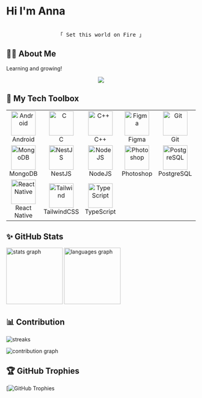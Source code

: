 
### <h1>Hi I'm Anna
<p align="center"> 
  <samp>
    <br>
    「 Set this world on Fire 」
    <br>
  </samp>
</p></h1>


## 🙋‍♂️ About Me
 Learning and growing!

 
<div align="center">
  <img src="https://profile-counter.glitch.me/annascaria3010/count.svg?"  />
</div>


## 🧰 My Tech Toolbox
<table>
  <tr> 
    <td align="center" width="96"> <img src="https://skillicons.dev/icons?i=android" width="65" height="65" alt="Android" /> <br>Android </td>
    <td align="center" width="96"> <img src="https://skillicons.dev/icons?i=c" width="65" height="65" alt="C" /> <br>C </td> 
    <td align="center" width="96"> <img src="https://techstack-generator.vercel.app/cpp-icon.svg" width="65" height="65" alt="C++" /> <br>C++ </td> 
    <td align="center" width="96"> <img src="https://skillicons.dev/icons?i=figma" width="65" height="65" alt="Figma" /> <br>Figma </td> 
    <td align="center" width="96"> <img src="https://skillicons.dev/icons?i=git" width="65" height="65" alt="Git" /> <br>Git </td>
    <td align="center" width="96"><img src="https://techstack-generator.vercel.app/github-icon.svg" width="48" height="48" alt="GitHub" /><br>Github</td> 
    <td align="center" width="96"> <img src="https://techstack-generator.vercel.app/java-icon.svg" width="65" height="65" alt="Java" /> <br>Java </td> 
    <td align="center" width="96">  <img src="https://techstack-generator.vercel.app/js-icon.svg" alt="Javascript" width="65" height="65" /> <br>JavaScript </td> 
  </tr> 
  <tr> 
    <td align="center" width="96"> <img src="https://skillicons.dev/icons?i=mongodb" width="65" height="65" alt="MongoDB" /> <br>MongoDB </td> 
    <td align="center" width="96"> <img src="https://skillicons.dev/icons?i=nestjs" width="65" height="65" alt="NestJS" /> <br>NestJS </td> 
    <td align="center" width="96"> <img src="https://skillicons.dev/icons?i=nodejs" width="65" height="65" alt="NodeJS" /> <br>NodeJS </td> 
    <td align="center" width="96"> <img src="https://skillicons.dev/icons?i=photoshop" width="65" height="65" alt="Photoshop" /> <br>Photoshop </td> 
    <td align="center" width="96"> <img src="https://skillicons.dev/icons?i=postgresql" width="65" height="65" alt="PostgreSQL" /> <br>PostgreSQL </td> 
    <td align="center" width="96"> <img src="https://skillicons.dev/icons?i=postman" width="65" height="65" alt="Postman" /> <br>Postman </td> 
    <td align="center" width="96"> <img src="https://techstack-generator.vercel.app/python-icon.svg" width="65" height="65" alt="Python" /> <br>Python </td> 
    <td align="center" width="96"> <img src="https://techstack-generator.vercel.app/react-icon.svg" alt="React" width="65" height="65" /> <br>React </td> 
  </tr> 
  <tr>
    <td align="center" width="96"> <img src="https://techstack-generator.vercel.app/react-icon.svg" width="65" height="65" alt="React Native" /> <br>React Native </td> 
    <td align="center" width="96"> <img src="https://skillicons.dev/icons?i=tailwind" width="65" height="65" alt="Tailwind" /> <br>TailwindCSS </td> 
    <td align="center" width="96"> <img src="https://skillicons.dev/icons?i=ts" width="65" height="65" alt="TypeScript" /> <br>TypeScript </td> 
  </tr> 
</table>


## ✨ GitHub Stats
<div>
  <img src="https://github-readme-stats.vercel.app/api?username=annascaria3010&hide_title=false&hide_rank=false&show_icons=true&include_all_commits=true&count_private=true&disable_animations=false&theme=dracula&locale=en&hide_border=false&order=1" height="150" alt="stats graph"  />
  <img src="https://github-readme-stats.vercel.app/api/top-langs?username=annascaria3010&locale=en&hide_title=false&layout=compact&card_width=320&langs_count=5&theme=dracula&hide_border=false&order=2" height="150" alt="languages graph"  />
</div>


## 📊 Contribution
![streaks](https://github-readme-streak-stats.herokuapp.com/?user=annascaria3010&theme=monokai-metallian&hide_border=true)


![contribution graph](https://github-readme-activity-graph.vercel.app/graph?username=annascaria3010&theme=xcode)


## 🏆 GitHub Trophies
[![GitHub Trophies](https://github-profile-trophy.vercel.app/?username=annascaria3010&theme=onedark)
<!--
**annascaria3010/annascaria3010** is a ✨ _special_ ✨ repository because its `README.md` (this file) appears on your GitHub profile.

Here are some ideas to get you started:

- 🔭 I’m currently working on ...
- 🌱 I’m currently learning ...
- 👯 I’m looking to collaborate on ...
- 🤔 I’m looking for help with ...
- 💬 Ask me about ...
- 📫 How to reach me: ...
- 😄 Pronouns: ...
- ⚡ Fun fact: ...
-->

